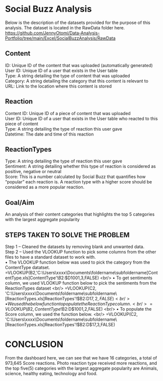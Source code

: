 # Social Buzz Analysis
Below is the description of the datasets provided for the purpose of this analysis. The dataset is located in the RawData folder here. https://github.com/JennyOtomi/Data-Analysis-Portfolio/tree/main/Excel/SocialBuzzAnalysis/RawData

## Content 
ID: Unique ID of the content that was uploaded (automatically generated) <br/>
User ID: Unique ID of a user that exists in the User table <br/>
Type: A string detailing the type of content that was uploaded <br/>
Category: A string detailing the category that this content is relevant to <br/>
URL: Link to the location where this content is stored 

## Reaction 
Content ID: Unique ID of a piece of content that was uploaded <br/>
User ID: Unique ID of a user that exists in the User table who reacted to this piece of content <br/>
Type: A string detailing the type of reaction this user gave <br/>
Datetime: The date and time of this reaction 

## ReactionTypes 
Type: A string detailing the type of reaction this user gave <br/>
Sentiment: A string detailing whether this type of reaction is considered as positive, negative or neutral <br/>
Score: This is a number calculated by Social Buzz that quantifies how “popular” each reaction is. A reaction type with a higher score should be considered as a more popular reaction.

## Goal/Aim
An analysis of their content categories that highlights the top 5 categories with the largest aggregate popularity

## STEPS TAKEN TO SOLVE THE PROBLEM
Step 1 – Cleaned the datasets by removing blank and unwanted data. <br/>
Step 2 – Used the VLOOKUP function to pick some columns from the other files to have a standard dataset to work with. <br/>
•	The VLOOKUP function below was used to pick the category from the ContentType datatset. <br/>
=VLOOKUP(B2,'C:\Users\xxxx\Documents\foldername\subfoldername\[ContentType.xls]ContentType'!$B$2:$D1001,3,FALSE) <br/>
•	To get sentiments column, we used VLOOKUP function below to pick the sentiments from the ReactionTypes dataset <br/>
=VLOOKUP(C2, 'C:\Users\xxxx\Documents\foldername\subfoldername\[ReactionTypes.xls]ReactionTypes'!$B$2:$D$17,2,FALSE) <br/>
•	We used the below function to populate the ReactionType column.<br/>
=VLOOKUP(B2,ContentType!$B$2:$D$1001,2,FALSE) <br/>
•	To populate the Score column, we used the function below. <br/>
=VLOOKUP(C2, 'C:\Users\xxxx\Documents\foldername\subfoldername\[ReactionTypes.xls]ReactionTypes'!$B$2:$D$17,3,FALSE)

# CONCLUSION
From the dashboard here, we can see that we have 16 categories, a total of 973,645 Score reactions. Photo reaction type received more reactions, and the top five(5) categories with the largest aggregate popularity are Animals, science, healthy eating, technology and food.

